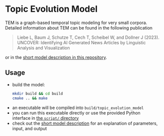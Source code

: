 # Topic Evolution Model

TEM is a graph-based temporal topic modeling for very small corpora. Detailed
information about TEM can be found in the following publication

> Liebe L, Baum J, Schutze T, Cech T, Scheibel W, and Dollner J (2023). UNCOVER:
> Identifying AI Generated News Articles by Linguistic Analysis and
> Visualization

or in the [short model description in this repository](./description.md).

## Usage

- build the model:
  ```sh
  mkdir build && cd build
  cmake .. && make
  ```
- an executable will be compiled into `build/topic_evolution_model`
- you can run this executable directly or use the provided Python interface in
  [the `script/` directory](./script)
- check out the [short model description](./description.md) for an explanation
  of parameters, input, and output
